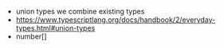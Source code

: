 - union types we combine existing types
- https://www.typescriptlang.org/docs/handbook/2/everyday-types.html#union-types
- number[]
